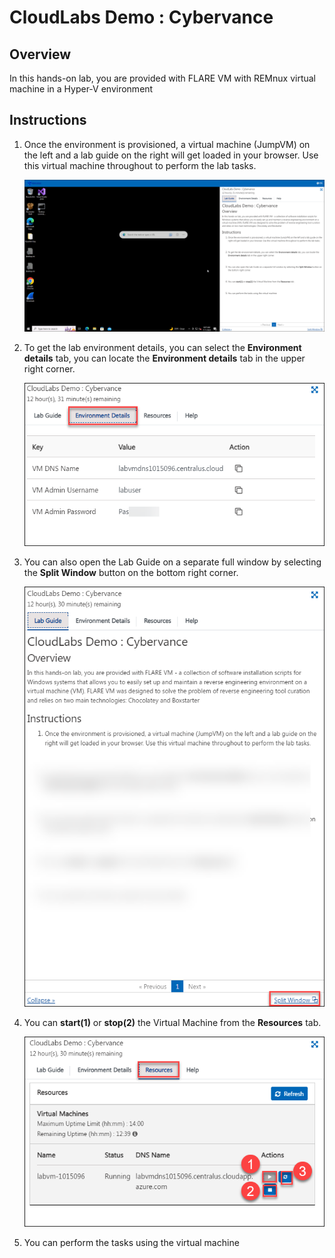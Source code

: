 # CloudLabs Demo : Cybervance

## Overview
In this hands-on lab, you are provided with FLARE VM with REMnux virtual machine in a Hyper-V environment

## Instructions

1. Once the environment is provisioned, a virtual machine (JumpVM) on the left and a lab guide on the right will get loaded in your browser. Use this virtual machine throughout to perform the lab tasks.

   ![](images/vmandguide.png)

2. To get the lab environment details, you can select the **Environment details** tab, you can locate the **Environment details** tab in the upper right corner.
   
   ![](images/env-details.png)

3. You can also open the Lab Guide on a separate full window by selecting the **Split Window** button on the bottom right corner.
   
   ![](images/splitwindow.png)
 
4. You can **start(1)** or **stop(2)** the Virtual Machine from the **Resources** tab.

   ![](images/resources.png)
    
5. You can perform the tasks using the virtual machine 
